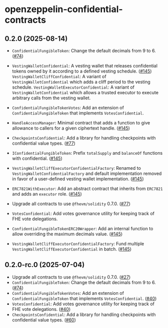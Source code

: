 # openzeppelin-confidential-contracts


## 0.2.0 (2025-08-14)

- `ConfidentialFungibleToken`: Change the default decimals from 9 to 6. ([#74](https://github.com/OpenZeppelin/openzeppelin-confidential-contracts/pull/74))
- `VestingWalletConfidential`: A vesting wallet that releases confidential tokens owned by it according to a defined vesting schedule. ([#145](https://github.com/OpenZeppelin/openzeppelin-confidential-contracts/pull/145))
  `VestingWalletCliffConfidential`: A variant of `VestingWalletConfidential` which adds a cliff period to the vesting schedule.
  `VestingWalletExecutorConfidential`: A variant of `VestingWalletConfidential` which allows a trusted executor to execute arbitrary calls from the vesting wallet.

- `ConfidentialFungibleTokenVotes`: Add an extension of `ConfidentialFungibleToken` that implements `VotesConfidential`.
- `HandleAccessManager`: Minimal contract that adds a function to give allowance to callers for a given ciphertext handle. ([#145](https://github.com/OpenZeppelin/openzeppelin-confidential-contracts/pull/145))
- `CheckpointsConfidential`: Add a library for handling checkpoints with confidential value types. ([#77](https://github.com/OpenZeppelin/openzeppelin-confidential-contracts/pull/77))
- `IConfidentialFungibleToken`: Prefix `totalSupply` and `balanceOf` functions with confidential. ([#145](https://github.com/OpenZeppelin/openzeppelin-confidential-contracts/pull/145))
- `VestingWalletCliffExecutorConfidentialFactory`: Renamed to `VestingWalletConfidentialFactory` and default implementation removed in favor of a user-defined vesting wallet implementation. ([#145](https://github.com/OpenZeppelin/openzeppelin-confidential-contracts/pull/145))
- `ERC7821WithExecutor`: Add an abstract contract that inherits from `ERC7821` and adds an `executor` role. ([#145](https://github.com/OpenZeppelin/openzeppelin-confidential-contracts/pull/145))
- Upgrade all contracts to use `@fhevm/solidity` 0.7.0. ([#77](https://github.com/OpenZeppelin/openzeppelin-confidential-contracts/pull/77))
- `VotesConfidential`: Add votes governance utility for keeping track of FHE vote delegations.
- `ConfidentialFungibleTokenERC20Wrapper`: Add an internal function to allow overriding the maximum decimals value. ([#145](https://github.com/OpenZeppelin/openzeppelin-confidential-contracts/pull/145))
- `VestingWalletCliffExecutorConfidentialFactory`: Fund multiple `VestingWalletCliffExecutorConfidential` in batch. ([#145](https://github.com/OpenZeppelin/openzeppelin-confidential-contracts/pull/145))

## 0.2.0-rc.0 (2025-07-04)

- Upgrade all contracts to use `@fhevm/solidity` 0.7.0. ([#27](https://github.com/OpenZeppelin/openzeppelin-confidential-contracts/pull/27))
- `ConfidentialFungibleToken`: Change the default decimals from 9 to 6. ([#74](https://github.com/OpenZeppelin/openzeppelin-confidential-contracts/pull/74))
- `ConfidentialFungibleTokenVotes`: Add an extension of `ConfidentialFungibleToken` that implements `VotesConfidential`. ([#40](https://github.com/OpenZeppelin/openzeppelin-confidential-contracts/pull/40))
- `VotesConfidential`: Add votes governance utility for keeping track of FHE vote delegations. ([#40](https://github.com/OpenZeppelin/openzeppelin-confidential-contracts/pull/40))
- `CheckpointsConfidential`: Add a library for handling checkpoints with confidential value types. ([#60](https://github.com/OpenZeppelin/openzeppelin-confidential-contracts/pull/60))
